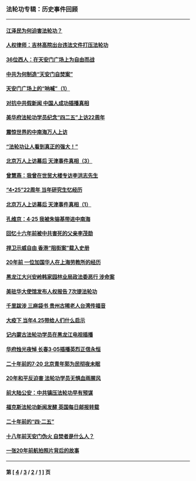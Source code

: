 ### 法轮功专辑：历史事件回顾
---
#### [江泽民为何迫害法轮功？](../../pages/nf5793/n13876324.md?03040430) 
#### [人权律师：吉林高院出台违法文件打压法轮功](../../pages/nf5793/n13825665.md?03040430) 
#### [36位西人：在天安门广场上为自由而战](../../pages/nf5793/n13390029.md?03040430) 
#### [中共为何制造“天安门自焚案”](../../pages/nf5793/n13183270.md?03040430) 
#### [天安门广场上的“呐喊”（1）](../../pages/nf5793/n13105277.md?03040430) 
#### [对抗中共假新闻 中国人成功插播真相](../../pages/nf5793/n12910618.md?03040430) 
#### [美华府法轮功学员纪念“四二五”上访22周年](../../pages/nf5793/n12904445.md?03040430) 
#### [震惊世界的中南海万人上访](../../pages/nf5793/n12903976.md?03040430) 
#### [“法轮功让人看到真正的强大！”](../../pages/nf5793/n12903195.md?03040430) 
#### [北京万人上访幕后 天津事件真相（3）](../../pages/nf5793/n12902807.md?03040430) 
#### [曾慧燕：我曾在世贸大楼专访李洪志先生](../../pages/nf5793/n12898729.md?03040430) 
#### [“4•25”22周年 当年研究生忆经历](../../pages/nf5793/n12894152.md?03040430) 
#### [北京万人上访幕后 天津事件真相（1）](../../pages/nf5793/n12885174.md?03040430) 
#### [孔维京：4·25 我被朱镕基带进中南海](../../pages/nf5793/n12864987.md?03040430) 
#### [回忆十六年前被中共害死的父亲李茂勋](../../pages/nf5793/n12880270.md?03040430) 
#### [捍卫示威自由 香港“阻街案”载入史册](../../pages/nf5793/n12811245.md?03040430) 
#### [20年前 一位加国华人在上海劳教所的经历](../../pages/nf5793/n12707932.md?03040430) 
#### [黑龙江大兴安岭韩家园林业局政法委恶行 涉命案](../../pages/nf5793/n12622815.md?03040430) 
#### [美驻华大使馆发布人权报告 7次提法轮功](../../pages/nf5793/n12520541.md?03040430) 
#### [千里跋涉 三麻袋书 贵州古稀老人台湾传福音](../../pages/nf5793/n12198750.md?03040430) 
#### [大疫下 当年4.25带给人们什么启示](../../pages/nf5793/n12058565.md?03040430) 
#### [记内蒙古法轮功学员在黑龙江电视插播](../../pages/nf5793/n11699194.md?03040430) 
#### [华府烛光夜悼 长春3·05插播英烈正信永恒](../../pages/nf5793/n11397432.md?03040430) 
#### [二十年前的7·20 北京青年郭为民彻夜未眠](../../pages/nf5793/n11354195.md?03040430) 
#### [20年和平反迫害 法轮功学员无惧血雨腥风](../../pages/nf5793/n11348279.md?03040430) 
#### [前大陆公安：中共镇压法轮功早有预谋](../../pages/nf5793/n11352168.md?03040430) 
#### [福克斯法轮功新闻发酵  英国每日邮报转载](../../pages/nf5793/n11285952.md?03040430) 
#### [二十年前的“四·二五”](../../pages/nf5793/n11207639.md?03040430) 
#### [十八年前天安门伪火 自焚者是什么人？](../../pages/nf5793/n10996556.md?03040430) 
#### [一张20年前航拍照片背后的故事](../../pages/nf5793/n10693797.md?03040430) 

---
#### 第 [ [4](./4.md?03040430) / [3](./3.md?03040430) / [2](./2.md?03040430) / [1](./1.md?03040430) ] 页
